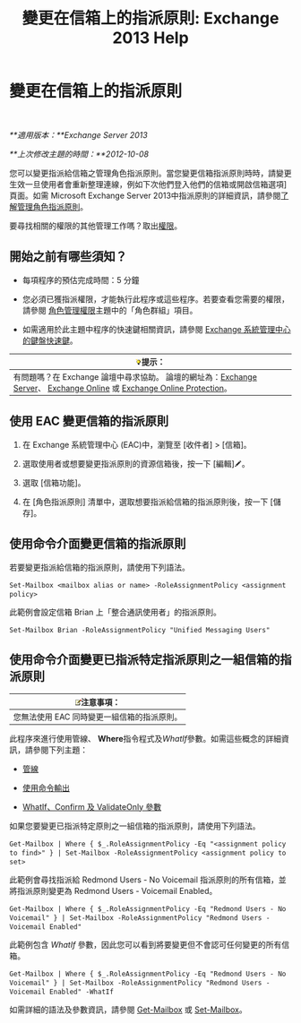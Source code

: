 ﻿---
title: '變更在信箱上的指派原則: Exchange 2013 Help'
TOCTitle: 變更在信箱上的指派原則
ms:assetid: 011690a5-233a-4c03-8842-92276f899a89
ms:mtpsurl: https://technet.microsoft.com/zh-tw/library/Dd638076(v=EXCHG.150)
ms:contentKeyID: 50472452
ms.date: 05/21/2018
mtps_version: v=EXCHG.150
ms.translationtype: MT
---

# 變更在信箱上的指派原則

 

_**適用版本：**Exchange Server 2013_

_**上次修改主題的時間：**2012-10-08_

您可以變更指派給信箱之管理角色指派原則。當您變更信箱指派原則時時，請變更生效一旦使用者會重新整理連線，例如下次他們登入他們的信箱或開啟信箱選項\] 頁面。如需 Microsoft Exchange Server 2013中指派原則的詳細資訊，請參閱[了解管理角色指派原則](understanding-management-role-assignment-policies-exchange-2013-help.md)。

要尋找相關的權限的其他管理工作嗎？取出[權限](permissions-exchange-2013-help.md)。

## 開始之前有哪些須知？

  - 每項程序的預估完成時間：5 分鐘

  - 您必須已獲指派權限，才能執行此程序或這些程序。若要查看您需要的權限，請參閱 [角色管理權限](role-management-permissions-exchange-2013-help.md)主題中的「角色群組」項目。

  - 如需適用於此主題中程序的快速鍵相關資訊，請參閱 [Exchange 系統管理中心的鍵盤快速鍵](keyboard-shortcuts-in-the-exchange-admin-center-exchange-online-protection-help.md)。

<table>
<thead>
<tr class="header">
<th><img src="images/Bb124558.tip(EXCHG.150).gif" title="提示" alt="提示" />提示：</th>
</tr>
</thead>
<tbody>
<tr class="odd">
<td>有問題嗎？在 Exchange 論壇中尋求協助。 論壇的網址為：<a href="https://go.microsoft.com/fwlink/p/?linkid=60612">Exchange Server</a>、 <a href="https://go.microsoft.com/fwlink/p/?linkid=267542">Exchange Online</a> 或 <a href="https://go.microsoft.com/fwlink/p/?linkid=285351">Exchange Online Protection</a>。</td>
</tr>
</tbody>
</table>


## 使用 EAC 變更信箱的指派原則

1.  在 Exchange 系統管理中心 (EAC)中，瀏覽至 \[收件者\] \> \[信箱\]。

2.  選取使用者或想要變更指派原則的資源信箱後，按一下 \[編輯\]![編輯圖示](images/JJ218640.6f53ccb2-1f13-4c02-bea0-30690e6ea71d(EXCHG.150).gif "編輯圖示")。

3.  選取 \[信箱功能\]。

4.  在 \[角色指派原則\] 清單中，選取想要指派給信箱的指派原則後，按一下 \[儲存\]。

## 使用命令介面變更信箱的指派原則

若要變更指派給信箱的指派原則，請使用下列語法。

    Set-Mailbox <mailbox alias or name> -RoleAssignmentPolicy <assignment policy>

此範例會設定信箱 Brian 上「整合通訊使用者」的指派原則。

    Set-Mailbox Brian -RoleAssignmentPolicy "Unified Messaging Users"

## 使用命令介面變更已指派特定指派原則之一組信箱的指派原則

<table>
<thead>
<tr class="header">
<th><img src="images/Bb124558.note(EXCHG.150).gif" title="注意事項" alt="注意事項" />注意事項：</th>
</tr>
</thead>
<tbody>
<tr class="odd">
<td>您無法使用 EAC 同時變更一組信箱的指派原則。</td>
</tr>
</tbody>
</table>


此程序來進行使用管線、 **Where**指令程式及*WhatIf*參數。如需這些概念的詳細資訊，請參閱下列主題：

  - [管線](https://technet.microsoft.com/zh-tw/library/aa998260\(v=exchg.150\))

  - [使用命令輸出](working-with-command-output-exchange-2013-help.md)

  - [WhatIf、Confirm 及 ValidateOnly 參數](whatif-confirm-and-validateonly-switches-exchange-2013-help.md)

如果您要變更已指派特定原則之一組信箱的指派原則，請使用下列語法。

    Get-Mailbox | Where { $_.RoleAssignmentPolicy -Eq "<assignment policy to find>" } | Set-Mailbox -RoleAssignmentPolicy <assignment policy to set>

此範例會尋找指派給 Redmond Users - No Voicemail 指派原則的所有信箱，並將指派原則變更為 Redmond Users - Voicemail Enabled。

    Get-Mailbox | Where { $_.RoleAssignmentPolicy -Eq "Redmond Users - No Voicemail" } | Set-Mailbox -RoleAssignmentPolicy "Redmond Users - Voicemail Enabled"

此範例包含 *WhatIf* 參數，因此您可以看到將要變更但不會認可任何變更的所有信箱。

    Get-Mailbox | Where { $_.RoleAssignmentPolicy -Eq "Redmond Users - No Voicemail" } | Set-Mailbox -RoleAssignmentPolicy "Redmond Users - Voicemail Enabled" -WhatIf

如需詳細的語法及參數資訊，請參閱 [Get-Mailbox](https://technet.microsoft.com/zh-tw/library/bb123685\(v=exchg.150\)) 或 [Set-Mailbox](https://technet.microsoft.com/zh-tw/library/bb123981\(v=exchg.150\))。

